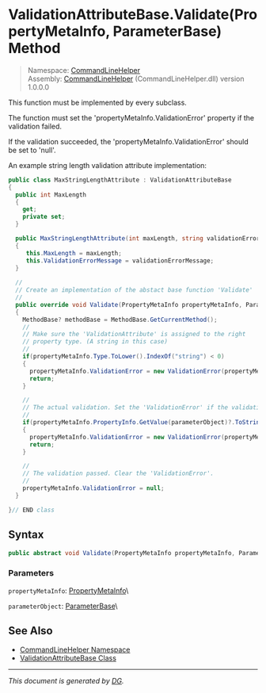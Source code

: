 ﻿# ValidationAttributeBase.Validate(PropertyMetaInfo, ParameterBase) Method

> Namespace: [CommandLineHelper](_toc.CommandLineHelper.md#commandlinehelper-namespace)\
> Assembly: [CommandLineHelper](_toc.CommandLineHelper.md) (CommandLineHelper.dll) version 1.0.0.0

This function must be implemented by every subclass. 

The function must set the 'propertyMetaInfo.ValidationError' property if the validation failed.



If the validation succeeded, the 'propertyMetaInfo.ValidationError' should be set to 'null'.



An example string length validation attribute implementation:


```csharp
public class MaxStringLengthAttribute : ValidationAttributeBase
{
  public int MaxLength
  {
    get;
    private set;
  }

  public MaxStringLengthAttribute(int maxLength, string validationErrorMessage) : base(validationErrorMessage)
  {
     this.MaxLength = maxLength;
     this.ValidationErrorMessage = validationErrorMessage;
  }
  
  //
  // Create an implementation of the abstact base function 'Validate'
  //
  public override void Validate(PropertyMetaInfo propertyMetaInfo, ParameterBase parameterObject)
  {
    MethodBase? methodBase = MethodBase.GetCurrentMethod();
    //
    // Make sure the 'ValidationAttribute' is assigned to the right 
    // property type. (A string in this case)
    //
    if(propertyMetaInfo.Type.ToLower().IndexOf("string") < 0)
    {
      propertyMetaInfo.ValidationError = new ValidationError(propertyMetaInfo, propertyMetaInfo.PropertyInfo.GetValue(parameterObject)?.ToString(), $"The attribute '{methodBase?.DeclaringType}' is not allowed on properties of type: '{propertyMetaInfo.Type}'.");
      return; 
    }

    //
    // The actual validation. Set the 'ValidationError' if the validation fails.
    //
    if(propertyMetaInfo.PropertyInfo.GetValue(parameterObject)?.ToString()?.Length > this.MaxLength)
    {
      propertyMetaInfo.ValidationError = new ValidationError(propertyMetaInfo, propertyMetaInfo.PropertyInfo.GetValue(parameterObject)?.ToString(), $"{ValidationErrorMessage}");
      return; 
    }

    //
    // The validation passed. Clear the 'ValidationError'.
    //
    propertyMetaInfo.ValidationError = null;
  }

}// END class
```


## Syntax

```csharp
public abstract void Validate(PropertyMetaInfo propertyMetaInfo, ParameterBase parameterObject)
```

### Parameters

`propertyMetaInfo`: [PropertyMetaInfo](CommandLineHelper.PropertyMetaInfo.md)\


`parameterObject`: [ParameterBase](CommandLineHelper.ParameterBase.md)\


## See Also

- [CommandLineHelper Namespace](_toc.CommandLineHelper.md#commandlinehelper-namespace)
- [ValidationAttributeBase Class](CommandLineHelper.ValidationAttributeBase.md)

---

_This document is generated by [DG](https://github.com/Khojasteh/dg)._
